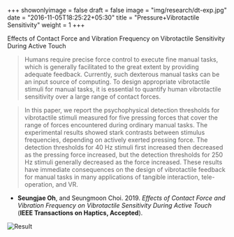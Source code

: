 +++
showonlyimage = false
draft = false
image = "img/research/dt-exp.jpg"
date = "2016-11-05T18:25:22+05:30"
title = "Pressure+Vibrotactile Sensitivity"
weight = 1
+++

Effects of Contact Force and Vibration Frequency on Vibrotactile Sensitivity During Active Touch
<!--more-->

>Humans require precise force control to execute fine manual tasks, which is generally facilitated to the great extent by providing adequate feedback. Currently, such dexterous manual tasks can be an input source of computing. To design appropriate vibrotactile stimuli for manual tasks, it is essential to quantify human vibrotactile sensitivity over a large range of contact forces. 

>In this paper, we report the psychophysical detection thresholds for vibrotactile stimuli measured for five pressing forces that cover the range of forces encountered during ordinary manual tasks. The experimental results showed stark contrasts between stimulus frequencies, depending on actively exerted pressing force. The detection thresholds for 40 Hz stimuli first increased then decreased as the pressing force increased, but the detection thresholds for 250 Hz stimuli generally decreased as the force increased. These results have immediate consequences on the design of vibrotactile feedback for manual tasks in many applications of tangible interaction, tele-operation, and VR.

* **Seungjae Oh**, and Seungmoon Choi. 2019. *Effects of Contact Force and Vibration Frequency on Vibrotactile Sensitivity During Active Touch* (**IEEE Transactions on Haptics, Accepted**). 

<!-- ![Experiment][1] -->
![Result][2]


<!-- [1]: /img/research/dt-exp.jpg -->
[2]: /img/research/dt-res.png
